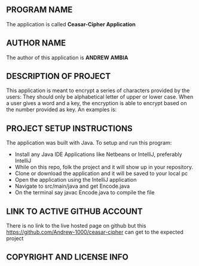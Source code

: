 ## PROGRAM NAME
The application is called **Ceasar-Cipher Application**

## AUTHOR NAME
The author of this application is **ANDREW AMBIA**

## DESCRIPTION OF PROJECT
This application is meant to encrypt a series of characters provided by the users: They should only 
be alphabetical letter of upper or lower case. When a user gives a word and a key, the encryption is 
able to encrypt based on the number provided as key. An examples is:

## PROJECT SETUP INSTRUCTIONS

The application was built with Java. To setup and run this program:

* Install any Java IDE Applications like Netbeans or IntelliJ, preferably IntelliJ
* While on this repo, folk the project and it will show up in your repository.
* Clone or download the application and it will be saved to your local pc
* Open the application using the IntelliJ application
* Navigate to src/main/java and get Encode.java
* On the terminal say javac Encode.java to compile the file

## LINK TO ACTIVE GITHUB ACCOUNT

There is no link to the live hosted page on github but this https://github.com/Andrew-1000/ceasar-cipher can get to the expected project

## COPYRIGHT AND LICENSE INFO

